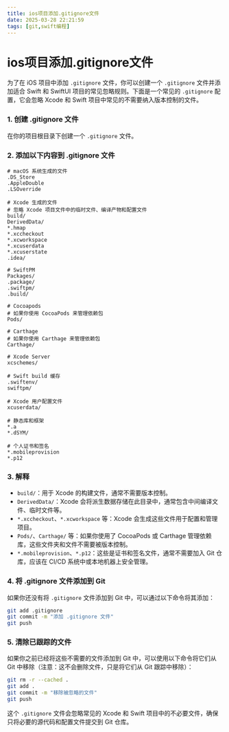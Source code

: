```yaml
---
title: ios项目添加.gitignore文件
date: 2025-03-28 22:21:59
tags: [git,swift编程]
---
```




# ios项目添加.gitignore文件

为了在 iOS 项目中添加 `.gitignore` 文件，你可以创建一个 `.gitignore` 文件并添加适合 Swift 和 SwiftUI 项目的常见忽略规则。下面是一个常见的 `.gitignore` 配置，它会忽略 Xcode 和 Swift 项目中常见的不需要纳入版本控制的文件。


### 1. **创建 .gitignore 文件**

<!--more-->
在你的项目根目录下创建一个 `.gitignore` 文件。


### 2. **添加以下内容到 .gitignore 文件**


```gitignore
# macOS 系统生成的文件
.DS_Store
.AppleDouble
.LSOverride

# Xcode 生成的文件
# 忽略 Xcode 项目文件中的临时文件、编译产物和配置文件
build/
DerivedData/
*.hmap
*.xccheckout
*.xcworkspace
*.xcuserdata
*.xcuserstate
.idea/

# SwiftPM
Packages/
.package/
.swiftpm/
.build/

# Cocoapods
# 如果你使用 CocoaPods 来管理依赖包
Pods/

# Carthage
# 如果你使用 Carthage 来管理依赖包
Carthage/

# Xcode Server
xcschemes/

# Swift build 缓存
.swiftenv/
swiftpm/

# Xcode 用户配置文件
xcuserdata/

# 静态库和框架
*.a
*.dSYM/

# 个人证书和签名
*.mobileprovision
*.p12
```


### 3. **解释**


- `build/`：用于 Xcode 的构建文件，通常不需要版本控制。
- `DerivedData/`：Xcode 会将派生数据存储在此目录中，通常包含中间编译文件、临时文件等。
- `*.xccheckout`、`*.xcworkspace` 等：Xcode 会生成这些文件用于配置和管理项目。
- `Pods/`、`Carthage/` 等：如果你使用了 CocoaPods 或 Carthage 管理依赖库，这些文件夹和文件不需要被版本控制。
- `*.mobileprovision`、`*.p12`：这些是证书和签名文件，通常不需要加入 Git 仓库，应该在 CI/CD 系统中或本地机器上安全管理。

### 4. **将 .gitignore 文件添加到 Git**


如果你还没有将 `.gitignore` 文件添加到 Git 中，可以通过以下命令将其添加：


```bash
git add .gitignore
git commit -m "添加 .gitignore 文件"
git push
```


### 5. **清除已跟踪的文件**


如果你之前已经将这些不需要的文件添加到 Git 中，可以使用以下命令将它们从 Git 中移除（注意：这不会删除文件，只是将它们从 Git 跟踪中移除）：


```bash
git rm -r --cached .
git add .
git commit -m "移除被忽略的文件"
git push
```


这个 `.gitignore` 文件会忽略常见的 Xcode 和 Swift 项目中的不必要文件，确保只将必要的源代码和配置文件提交到 Git 仓库。

